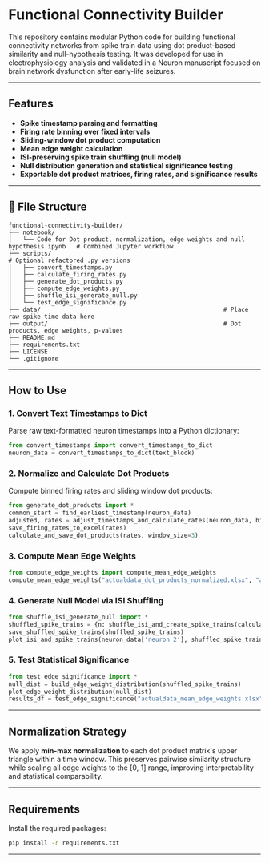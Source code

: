 # Functional Connectivity Builder

This repository contains modular Python code for building functional connectivity networks from spike train data using dot product-based similarity and null-hypothesis testing. It was developed for use in electrophysiology analysis and validated in a Neuron manuscript focused on brain network dysfunction after early-life seizures.

---

## **Features**

* **Spike timestamp parsing and formatting**
* **Firing rate binning over fixed intervals**
* **Sliding-window dot product computation**
* **Mean edge weight calculation**
* **ISI-preserving spike train shuffling (null model)**
* **Null distribution generation and statistical significance testing**
* **Exportable dot product matrices, firing rates, and significance results**

---

## 📁 **File Structure**

```
functional-connectivity-builder/
├── notebook/
│   └── Code for Dot product, normalization, edge weights and null hypothesis.ipynb   # Combined Jupyter workflow
├── scripts/                                                                          # Optional refactored .py versions
│   ├── convert_timestamps.py
│   ├── calculate_firing_rates.py
│   ├── generate_dot_products.py
│   ├── compute_edge_weights.py
│   ├── shuffle_isi_generate_null.py
│   └── test_edge_significance.py
├── data/                                                   # Place raw spike time data here
├── output/                                                 # Dot products, edge weights, p-values
├── README.md
├── requirements.txt
├── LICENSE
└── .gitignore
```

---

## **How to Use**

### 1. Convert Text Timestamps to Dict

Parse raw text-formatted neuron timestamps into a Python dictionary:

```python
from convert_timestamps import convert_timestamps_to_dict
neuron_data = convert_timestamps_to_dict(text_block)
```

### 2. Normalize and Calculate Dot Products

Compute binned firing rates and sliding window dot products:

```python
from generate_dot_products import *
common_start = find_earliest_timestamp(neuron_data)
adjusted, rates = adjust_timestamps_and_calculate_rates(neuron_data, bin_size=10, common_start=common_start)
save_firing_rates_to_excel(rates)
calculate_and_save_dot_products(rates, window_size=3)
```

### 3. Compute Mean Edge Weights

```python
from compute_edge_weights import compute_mean_edge_weights
compute_mean_edge_weights("actualdata_dot_products_normalized.xlsx", "actualdata_mean_edge_weights.xlsx")
```

### 4. Generate Null Model via ISI Shuffling

```python
from shuffle_isi_generate_null import *
shuffled_spike_trains = {n: shuffle_isi_and_create_spike_trains(calculate_isi(ts), 1000) for n, ts in neuron_data.items()}
save_shuffled_spike_trains(shuffled_spike_trains)
plot_isi_and_spike_trains(neuron_data['neuron 2'], shuffled_spike_trains['neuron 2'])
```

### 5. Test Statistical Significance

```python
from test_edge_significance import *
null_dist = build_edge_weight_distribution(shuffled_spike_trains)
plot_edge_weight_distribution(null_dist)
results_df = test_edge_significance("actualdata_mean_edge_weights.xlsx", null_dist)
```

---

## **Normalization Strategy**

We apply **min-max normalization** to each dot product matrix's upper triangle within a time window. This preserves pairwise similarity structure while scaling all edge weights to the \[0, 1] range, improving interpretability and statistical comparability.

---

## **Requirements**

Install the required packages:

```bash
pip install -r requirements.txt
```

---
